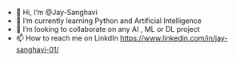 - 👋 Hi, I’m @Jay-Sanghavi
- 🌱 I’m currently learning Python and Artificial Intelligence
- 💞️ I’m looking to collaborate on any AI , ML or DL project
- 📫 How to reach me on LinkdIn
     https://www.linkedin.com/in/jay-sanghavi-01/

<!---
Jay-Sanghavi/Jay-Sanghavi is a ✨ special ✨ repository because its `README.md` (this file) appears on your GitHub profile.
You can click the Preview link to take a look at your changes.
--->

